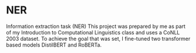 # NER
Information extraction task (NER) 
This project was prepared by me as part of my Introduction to Сomputational Linguistics class and uses a CoNLL 2003 dataset. To achieve the goal that was set, I fine-tuned two transformer based models DistilBERT and RoBERTa.

